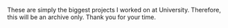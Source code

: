 These are simply the biggest projects I worked on at University. Therefore, this will be an archive only. Thank you for your time.
